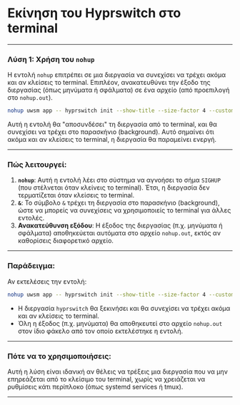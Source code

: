 # Εκίνηση του Hyprswitch στο terminal

---

### **Λύση 1: Χρήση του `nohup`**
Η εντολή `nohup` επιτρέπει σε μια διεργασία να συνεχίσει να τρέχει ακόμα και αν κλείσεις το terminal. Επιπλέον, ανακατευθύνει την έξοδο της διεργασίας (όπως μηνύματα ή σφάλματα) σε ένα αρχείο (από προεπιλογή στο `nohup.out`).

```bash
nohup uwsm app -- hyprswitch init --show-title --size-factor 4 --custom-css ~/.config/hypr/hyprswitch.css &
```

Αυτή η εντολή θα "αποσυνδέσει" τη διεργασία από το terminal, και θα συνεχίσει να τρέχει στο παρασκήνιο (background). Αυτό σημαίνει ότι ακόμα και αν κλείσεις το terminal, η διεργασία θα παραμείνει ενεργή.

---

### **Πώς λειτουργεί:**
1. **`nohup`**: Αυτή η εντολή λέει στο σύστημα να αγνοήσει το σήμα `SIGHUP` (που στέλνεται όταν κλείνεις το terminal). Έτσι, η διεργασία δεν τερματίζεται όταν κλείσεις το terminal.
2. **`&`**: Το σύμβολο `&` τρέχει τη διεργασία στο παρασκήνιο (background), ώστε να μπορείς να συνεχίσεις να χρησιμοποιείς το terminal για άλλες εντολές.
3. **Ανακατεύθυνση εξόδου**: Η έξοδος της διεργασίας (π.χ. μηνύματα ή σφάλματα) αποθηκεύεται αυτόματα στο αρχείο `nohup.out`, εκτός αν καθορίσεις διαφορετικό αρχείο.

---

### **Παράδειγμα:**
Αν εκτελέσεις την εντολή:
```bash
nohup uwsm app -- hyprswitch init --show-title --size-factor 4 --custom-css ~/.config/hypr/hyprswitch.css &
```

- Η διεργασία `hyprswitch` θα ξεκινήσει και θα συνεχίσει να τρέχει ακόμα και αν κλείσεις το terminal.
- Όλη η έξοδος (π.χ. μηνύματα) θα αποθηκευτεί στο αρχείο `nohup.out` στον ίδιο φάκελο από τον οποίο εκτελέστηκε η εντολή.

---

### **Πότε να το χρησιμοποιήσεις:**
Αυτή η λύση είναι ιδανική αν θέλεις να τρέξεις μια διεργασία που να μην επηρεάζεται από το κλείσιμο του terminal, χωρίς να χρειάζεται να ρυθμίσεις κάτι περίπλοκο (όπως systemd services ή tmux).

---
